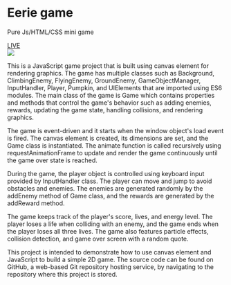 # Eerie game
 Pure Js/HTML/CSS mini game

<a href="https://volodymyrstreltsov.github.io/Eerie-game/">
 <div>LIVE</div>
 <img src='https://user-images.githubusercontent.com/80418169/220909377-590f9a07-638b-4791-a0f3-986683376d83.png' />
</a>


This is a JavaScript game project that is built using canvas element for rendering graphics. The game has multiple classes such as Background, ClimbingEnemy, FlyingEnemy, GroundEnemy, GameObjectManager, InputHandler, Player, Pumpkin, and UIElements that are imported using ES6 modules. The main class of the game is Game which contains properties and methods that control the game's behavior such as adding enemies, rewards, updating the game state, handling collisions, and rendering graphics.

The game is event-driven and it starts when the window object's load event is fired. The canvas element is created, its dimensions are set, and the Game class is instantiated. The animate function is called recursively using requestAnimationFrame to update and render the game continuously until the game over state is reached.

During the game, the player object is controlled using keyboard input provided by InputHandler class. The player can move and jump to avoid obstacles and enemies. The enemies are generated randomly by the addEnemy method of Game class, and the rewards are generated by the addReward method.

The game keeps track of the player's score, lives, and energy level. The player loses a life when colliding with an enemy, and the game ends when the player loses all three lives. The game also features particle effects, collision detection, and game over screen with a random quote.

This project is intended to demonstrate how to use canvas element and JavaScript to build a simple 2D game. The source code can be found on GitHub, a web-based Git repository hosting service, by navigating to the repository where this project is stored.
